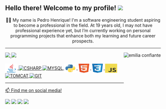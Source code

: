 ## Hello there! Welcome to my profile! <img src="https://i.imgur.com/GNz3qCl.gif" width="30px">

<p align="center">
  👩‍💻 My name is Pedro Henrique! I'm a software engineering student aspiring to become a professional in the field. At 19 years old, I may not have professional experience yet, but I’m currently working on personal programming projects that enhance both my learning and future career prospects.
</p>

---

<img align="right"
     src="https://media1.tenor.com/m/Gp7KAOMl6KEAAAAC/emi-emilia.gif "
     alt="emilia confiante"
     height="412px" />
     
 <div>
  <a href="https://github.com/opedrvisk">
  <img height="180em" src="https://github-readme-stats.vercel.app/api?username=opedrvisk&theme=material-palenight&show_icons=true)"/>
  <img height="229em" src="https://github-readme-stats.vercel.app/api/top-langs/?username=opedrvisk&layout=compact&langs_count=6&theme=material-palenight"/>
 </div>
  
   
<div style="display: inline_block"><br>
  <img align="center" alt="JAVA" height="30" width="40" src="https://raw.githubusercontent.com/devicons/devicon/master/icons/java/java-original.svg" />
  <img align="center" alt="CSHARP" height="30" width="40" src="https://cdn.jsdelivr.net/gh/devicons/devicon@latest/icons/csharp/csharp-original.svg" />
  <img align="center" alt="MYSQL" height="30" width="40" src="https://cdn.jsdelivr.net/gh/devicons/devicon@latest/icons/mysql/mysql-original.svg" />
  <img align="center" alt="PYTHON" height="30" width="40" src="https://raw.githubusercontent.com/devicons/devicon/master/icons/python/python-original.svg">
  <img align="center" alt="HTML" height="30" width="40" src="https://raw.githubusercontent.com/devicons/devicon/master/icons/html5/html5-original.svg">
  <img align="center" alt="CSS" height="30" width="40" src="https://raw.githubusercontent.com/devicons/devicon/master/icons/css3/css3-original.svg">
  <img align="center" alt="JAVASCRIPT" height="30" width="40" src="https://raw.githubusercontent.com/devicons/devicon/master/icons/javascript/javascript-original.svg">
  <img align="center" alt="TOMCAT" height="30" width="40" src="https://cdn.jsdelivr.net/gh/devicons/devicon@latest/icons/tomcat/tomcat-original-wordmark.svg">
  <img align="center" alt="GIT" height="30" width="40" src="https://cdn.jsdelivr.net/gh/devicons/devicon@latest/icons/git/git-original.svg" />
</div>

---

 📫 Find me on social media!
<div> 
  <a href="https://instagram.com/opedrovisk_" target="_blank"><img src="https://img.shields.io/badge/Instagram-E4405F?style=flat&logo=instagram&logoColor=white" target="_blank"></a>
  <a href="https://www.linkedin.com/in/opedrovisk" target="_blank"><img src="https://img.shields.io/badge/LinkedIn-0A66C2?style=flat&logo=linkedin&logoColor=white" target="_blank"></a>
  <a href="https://x.com/opedrovisk" target="_blank"><img src="https://img.shields.io/badge/Twitter-000000?style=flat&logo=x&logoColor=white" target="_blank"></a> 
 	<a href="https://www.twitch.tv/opedrovisk" target="_blank"><img src="https://img.shields.io/badge/Twitch-9146FF?style=flat&logo=twitch&logoColor=white" target="_blank"></a>
 
 
